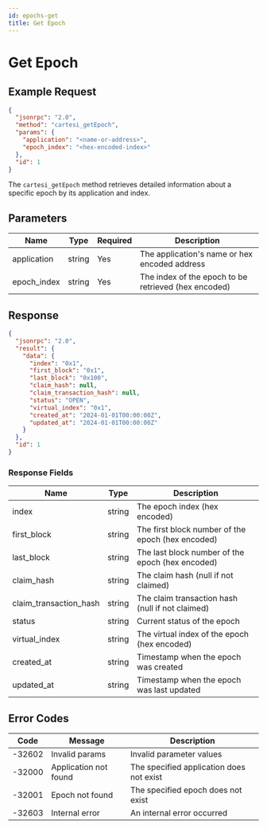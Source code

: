 ```yaml
---
id: epochs-get
title: Get Epoch
---
```


# Get Epoch

## Example Request

```json
{
  "jsonrpc": "2.0",
  "method": "cartesi_getEpoch",
  "params": {
    "application": "<name-or-address>",
    "epoch_index": "<hex-encoded-index>"
  },
  "id": 1
}
```

The `cartesi_getEpoch` method retrieves detailed information about a specific epoch by its application and index.

## Parameters

| Name        | Type   | Required | Description                                      |
|-------------|--------|----------|--------------------------------------------------|
| application | string | Yes      | The application's name or hex encoded address    |
| epoch_index | string | Yes      | The index of the epoch to be retrieved (hex encoded) |

## Response

```json
{
  "jsonrpc": "2.0",
  "result": {
    "data": {
      "index": "0x1",
      "first_block": "0x1",
      "last_block": "0x100",
      "claim_hash": null,
      "claim_transaction_hash": null,
      "status": "OPEN",
      "virtual_index": "0x1",
      "created_at": "2024-01-01T00:00:00Z",
      "updated_at": "2024-01-01T00:00:00Z"
    }
  },
  "id": 1
}
```

### Response Fields

| Name                    | Type   | Description                                      |
|-------------------------|--------|--------------------------------------------------|
| index                   | string | The epoch index (hex encoded)                    |
| first_block             | string | The first block number of the epoch (hex encoded) |
| last_block              | string | The last block number of the epoch (hex encoded)  |
| claim_hash              | string | The claim hash (null if not claimed)             |
| claim_transaction_hash  | string | The claim transaction hash (null if not claimed) |
| status                  | string | Current status of the epoch                      |
| virtual_index           | string | The virtual index of the epoch (hex encoded)     |
| created_at              | string | Timestamp when the epoch was created             |
| updated_at              | string | Timestamp when the epoch was last updated        |

## Error Codes

| Code    | Message                | Description                                      |
|---------|------------------------|--------------------------------------------------|
| -32602  | Invalid params         | Invalid parameter values                         |
| -32000  | Application not found  | The specified application does not exist         |
| -32001  | Epoch not found        | The specified epoch does not exist               |
| -32603  | Internal error         | An internal error occurred                       | 